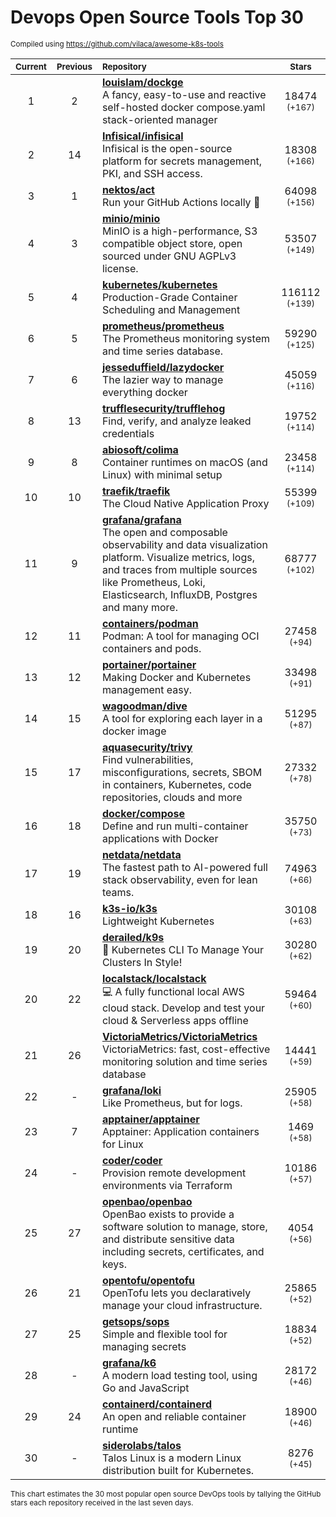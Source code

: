 # Devops Open Source Tools Top 30
<sup>Compiled using https://github.com/vilaca/awesome-k8s-tools</sup>
<div align="center">

|<sub>Current</sub>|<sub>Previous</sub>|<sub>Repository</sub>|<sub>Stars</sub>|
|:---:|:---:|:---|:---:|
|1|2|[**louislam/dockge**](https://github.com/louislam/dockge)<br/>A fancy, easy-to-use and reactive self-hosted docker compose.yaml stack-oriented manager|18474 <sup>(+167)</sup>|
|2|14|[**Infisical/infisical**](https://github.com/Infisical/infisical)<br/>Infisical is the open-source platform for secrets management, PKI, and SSH access.|18308 <sup>(+166)</sup>|
|3|1|[**nektos/act**](https://github.com/nektos/act)<br/>Run your GitHub Actions locally 🚀|64098 <sup>(+156)</sup>|
|4|3|[**minio/minio**](https://github.com/minio/minio)<br/>MinIO is a high-performance, S3 compatible object store, open sourced under GNU AGPLv3 license.|53507 <sup>(+149)</sup>|
|5|4|[**kubernetes/kubernetes**](https://github.com/kubernetes/kubernetes)<br/>Production-Grade Container Scheduling and Management|116112 <sup>(+139)</sup>|
|6|5|[**prometheus/prometheus**](https://github.com/prometheus/prometheus)<br/>The Prometheus monitoring system and time series database.|59290 <sup>(+125)</sup>|
|7|6|[**jesseduffield/lazydocker**](https://github.com/jesseduffield/lazydocker)<br/>The lazier way to manage everything docker|45059 <sup>(+116)</sup>|
|8|13|[**trufflesecurity/trufflehog**](https://github.com/trufflesecurity/trufflehog)<br/>Find, verify, and analyze leaked credentials|19752 <sup>(+114)</sup>|
|9|8|[**abiosoft/colima**](https://github.com/abiosoft/colima)<br/>Container runtimes on macOS (and Linux) with minimal setup|23458 <sup>(+114)</sup>|
|10|10|[**traefik/traefik**](https://github.com/traefik/traefik)<br/>The Cloud Native Application Proxy|55399 <sup>(+109)</sup>|
|11|9|[**grafana/grafana**](https://github.com/grafana/grafana)<br/>The open and composable observability and data visualization platform. Visualize metrics, logs, and traces from multiple sources like Prometheus, Loki, Elasticsearch, InfluxDB, Postgres and many more. |68777 <sup>(+102)</sup>|
|12|11|[**containers/podman**](https://github.com/containers/podman)<br/>Podman: A tool for managing OCI containers and pods.|27458 <sup>(+94)</sup>|
|13|12|[**portainer/portainer**](https://github.com/portainer/portainer)<br/>Making Docker and Kubernetes management easy.|33498 <sup>(+91)</sup>|
|14|15|[**wagoodman/dive**](https://github.com/wagoodman/dive)<br/>A tool for exploring each layer in a docker image|51295 <sup>(+87)</sup>|
|15|17|[**aquasecurity/trivy**](https://github.com/aquasecurity/trivy)<br/>Find vulnerabilities, misconfigurations, secrets, SBOM in containers, Kubernetes, code repositories, clouds and more|27332 <sup>(+78)</sup>|
|16|18|[**docker/compose**](https://github.com/docker/compose)<br/>Define and run multi-container applications with Docker|35750 <sup>(+73)</sup>|
|17|19|[**netdata/netdata**](https://github.com/netdata/netdata)<br/>The fastest path to AI-powered full stack observability, even for lean teams.|74963 <sup>(+66)</sup>|
|18|16|[**k3s-io/k3s**](https://github.com/k3s-io/k3s)<br/>Lightweight Kubernetes|30108 <sup>(+63)</sup>|
|19|20|[**derailed/k9s**](https://github.com/derailed/k9s)<br/>🐶 Kubernetes CLI To Manage Your Clusters In Style!|30280 <sup>(+62)</sup>|
|20|22|[**localstack/localstack**](https://github.com/localstack/localstack)<br/>💻 A fully functional local AWS cloud stack. Develop and test your cloud & Serverless apps offline|59464 <sup>(+60)</sup>|
|21|26|[**VictoriaMetrics/VictoriaMetrics**](https://github.com/VictoriaMetrics/VictoriaMetrics)<br/>VictoriaMetrics: fast, cost-effective monitoring solution and time series database|14441 <sup>(+59)</sup>|
|22|-|[**grafana/loki**](https://github.com/grafana/loki)<br/>Like Prometheus, but for logs.|25905 <sup>(+58)</sup>|
|23|7|[**apptainer/apptainer**](https://github.com/apptainer/apptainer)<br/>Apptainer: Application containers for Linux|1469 <sup>(+58)</sup>|
|24|-|[**coder/coder**](https://github.com/coder/coder)<br/>Provision remote development environments via Terraform|10186 <sup>(+57)</sup>|
|25|27|[**openbao/openbao**](https://github.com/openbao/openbao)<br/>OpenBao exists to provide a software solution to manage, store, and distribute sensitive data including secrets, certificates, and keys.|4054 <sup>(+56)</sup>|
|26|21|[**opentofu/opentofu**](https://github.com/opentofu/opentofu)<br/>OpenTofu lets you declaratively manage your cloud infrastructure.|25865 <sup>(+52)</sup>|
|27|25|[**getsops/sops**](https://github.com/getsops/sops)<br/>Simple and flexible tool for managing secrets|18834 <sup>(+52)</sup>|
|28|-|[**grafana/k6**](https://github.com/grafana/k6)<br/>A modern load testing tool, using Go and JavaScript|28172 <sup>(+46)</sup>|
|29|24|[**containerd/containerd**](https://github.com/containerd/containerd)<br/>An open and reliable container runtime|18900 <sup>(+46)</sup>|
|30|-|[**siderolabs/talos**](https://github.com/siderolabs/talos)<br/>Talos Linux is a modern Linux distribution built for Kubernetes.|8276 <sup>(+45)</sup>|


</div>

<sub>This chart estimates the 30 most popular open source DevOps tools by tallying the GitHub stars each repository received in the last seven days.</sub>
